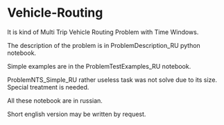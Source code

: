 # Vehicle-Routing

It is kind of Multi Trip Vehicle Routing Problem with Time Windows.

The description of the problem is in ProblemDescription_RU python notebook.

Simple examples are in the ProblemTestExamples_RU notebook.

ProblemNTS_Simple_RU rather useless task was not solve due to its size.
Special treatment is needed.

All these notebook are in russian.

Short english version may be written by request.
